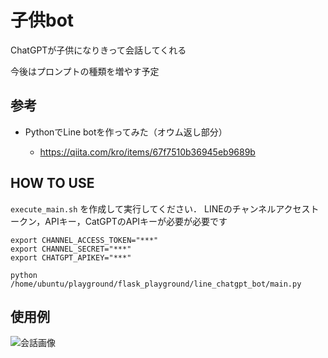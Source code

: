 # 子供bot

ChatGPTが子供になりきって会話してくれる

今後はプロンプトの種類を増やす予定

## 参考
- PythonでLine botを作ってみた（オウム返し部分）
  
  - https://qiita.com/kro/items/67f7510b36945eb9689b
  
## HOW TO USE

`execute_main.sh` を作成して実行してください．
LINEのチャンネルアクセストークン，APIキー，CatGPTのAPIキーが必要が必要です

```
export CHANNEL_ACCESS_TOKEN="***"
export CHANNEL_SECRET="***"
export CHATGPT_APIKEY="***"

python /home/ubuntu/playground/flask_playground/line_chatgpt_bot/main.py
``` 

## 使用例
![会話画像](https://drive.google.com/uc?export=view&id=1eVZ4IU0jNZCe_q11zyWwVyuvYSve5I_C)
